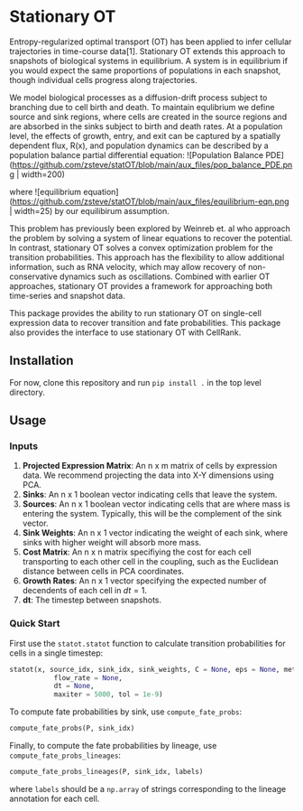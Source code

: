 # Stationary OT

Entropy-regularized optimal transport (OT) has been applied to infer cellular trajectories in time-course data[1]. Stationary OT extends this approach to snapshots of biological systems in equilibrium. A system is in equilibrium if you would expect the same proportions of populations in each snapshot, though individual cells progress along trajectories. 

We model biological processes as a diffusion-drift process subject to branching due to cell birth and death. To maintain equlibrium we define source and sink regions, where cells are created in the source regions and are absorbed in the sinks subject to birth and death rates. At a population level, the effects of growth, entry, and exit can be captured by a spatially dependent flux, R(x), and population dynamics can be described by a population balance partial differential equation:
![Population Balance PDE](https://github.com/zsteve/statOT/blob/main/aux_files/pop_balance_PDE.png | width=200)

where ![equilibrium equation](https://github.com/zsteve/statOT/blob/main/aux_files/equilibrium-eqn.png | width=25) by our equilibirum assumption.

This problem has previously been explored by Weinreb et. al who approach the problem by solving a system of linear equations to recover the potential. In contrast, stationary OT solves a convex optimization problem for the transition probabilities. This approach has the flexibility to allow additional information, such as RNA velocity, which may allow recovery of non-conservative dynamics such as oscillations. Combined with earlier OT approaches, stationary OT provides a framework for approaching both time-series and snapshot data.

This package provides the ability to run stationary OT on single-cell expression data to recover transition and fate probabilities. This package also provides the interface to use stationary OT with CellRank.

## Installation

For now, clone this repository and run `pip install .` in the top level directory. 

## Usage

### Inputs
1. **Projected Expression Matrix**: An n x m matrix of cells by expression data. We recommend projecting the data into X-Y dimensions using PCA.
2. **Sinks**: An n x 1 boolean vector indicating cells that leave the system.
3. **Sources**: An n x 1 boolean vector indicating cells that are where mass is entering the system. Typically, this will be the complement of the sink vector.
4. **Sink Weights**: An n x 1 vector indicating the weight of each sink, where sinks with higher weight will absorb more mass.
5. **Cost Matrix**: An n x n matrix specifiying the cost for each cell transporting to each other cell in the coupling, such as the Euclidean distance between cells in PCA coordinates.
6. **Growth Rates**: An n x 1 vector specifying the expected number of decendents of each cell in $dt = 1$.
7. **dt**: The timestep between snapshots.

### Quick Start

First use the `statot.statot` function to calculate transition probabilities for cells in a single timestep:

```python
statot(x, source_idx, sink_idx, sink_weights, C = None, eps = None, method = "ent", g = None,
           flow_rate = None,
           dt = None, 
           maxiter = 5000, tol = 1e-9)
```

To compute fate probabilities by sink, use `compute_fate_probs`:
```python
compute_fate_probs(P, sink_idx)
```

Finally, to compute the fate probabilities by lineage, use 
`compute_fate_probs_lineages`:
```python
compute_fate_probs_lineages(P, sink_idx, labels)
```
where `labels` should be a `np.array` of strings corresponding to the lineage annotation for each cell.
